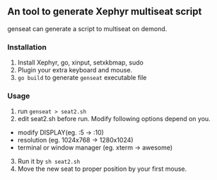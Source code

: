 ## An tool to generate Xephyr multiseat script

genseat can generate a script to multiseat on demond.

### Installation

 1. Install Xephyr, go, xinput, setxkbmap, sudo
 2. Plugin your extra keyboard and mouse.
 3. `go build` to generate `genseat` executable file

### Usage
 1. run `genseat > seat2.sh`
 2. edit seat2.sh before run. Modify following options depend on you.
  * modify DISPLAY(eg. :5 -> :10)
  * resolution (eg. 1024x768 -> 1280x1024)
  * terminal or window manager (eg. xterm -> awesome)
 3. Run it by `sh seat2.sh`
 4. Move the new seat to proper position by your first mouse.
